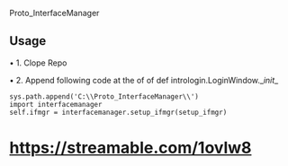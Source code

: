 Proto_InterfaceManager
## Usage
   •  1. Clope Repo 
   
   •  2. Append following code at the of of def intrologin.LoginWindow.\__init__
```
sys.path.append('C:\\Proto_InterfaceManager\\')
import interfacemanager
self.ifmgr = interfacemanager.setup_ifmgr(setup_ifmgr)
```

# https://streamable.com/1ovlw8
